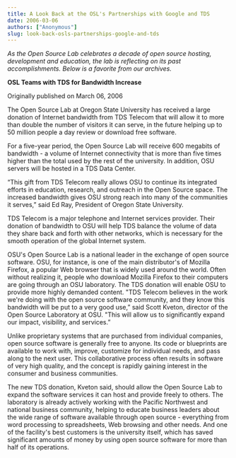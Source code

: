 ```yaml
---
title: A Look Back at the OSL's Partnerships with Google and TDS
date: 2006-03-06
authors: ["Anonymous"]
slug: look-back-osls-partnerships-google-and-tds
---
```


*As the Open Source Lab celebrates a decade of open source hosting, development
and education, the lab is reflecting on its past accomplishments. Below is a
favorite from our archives.*

  **OSL Teams with TDS for Bandwidth Increase**

Originally published on March 06, 2006

The Open Source Lab at Oregon State University has received a large donation of
Internet bandwidth from TDS Telecom that will allow it to more than double the
number of visitors it can serve, in the future helping up to 50 million people a
day review or download free software.

For a five-year period, the Open Source Lab will receive 600 megabits of
bandwidth - a volume of Internet connectivity that is more than five times
higher than the total used by the rest of the university. In addition, OSU
servers will be hosted in a TDS Data Center.

“This gift from TDS Telecom really allows OSU to continue its integrated efforts
in education, research, and outreach in the Open Source space. The increased
bandwidth gives OSU strong reach into many of the communities it serves,” said
Ed Ray, President of Oregon State University.

TDS Telecom is a major telephone and Internet services provider. Their donation
of bandwidth to OSU will help TDS balance the volume of data they share back and
forth with other networks, which is necessary for the smooth operation of the
global Internet system.

OSU's Open Source Lab is a national leader in the exchange of open source
software. OSU, for instance, is one of the main distributor's of Mozilla
Firefox, a popular Web browser that is widely used around the world. Often
without realizing it, people who download Mozilla Firefox to their computers are
going through an OSU laboratory. The TDS donation will enable OSU to provide
more highly demanded content. "TDS Telecom believes in the work we're doing with
the open source software community, and they know this bandwidth will be put to
a very good use,” said Scott Kveton, director of the Open Source Laboratory at
OSU. "This will allow us to significantly expand our impact, visibility, and
services.”

Unlike proprietary systems that are purchased from individual companies, open
source software is generally free to anyone. Its code or blueprints are
available to work with, improve, customize for individual needs, and pass along
to the next user. This collaborative process often results in software of very
high quality, and the concept is rapidly gaining interest in the consumer and
business communities.

The new TDS donation, Kveton said, should allow the Open Source Lab to expand
the software services it can host and provide freely to others. The laboratory
is already actively working with the Pacific Northwest and national business
community, helping to educate business leaders about the wide range of software
available through open source - everything from word processing to spreadsheets,
Web browsing and other needs. And one of the facility's best customers is the
university itself, which has saved significant amounts of money by using open
source software for more than half of its operations.
